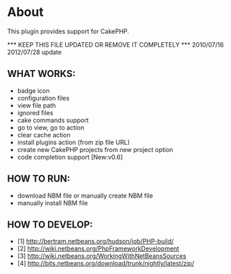 # About

This plugin provides support for CakePHP.

*** KEEP THIS FILE UPDATED OR REMOVE IT COMPLETELY ***
2010/07/16
2012/07/28 update

## WHAT WORKS:

- badge icon
- configuration files
- view file path
- ignored files
- cake commands support
- go to view, go to action
- clear cache action
- install plugins action (from zip file URL)
- create new CakePHP projects from new project option
- code completion support [New:v0.6] 

## HOW TO RUN:

- download NBM file or manually create NBM file
- manually install NBM file

## HOW TO DEVELOP:

- [1] http://bertram.netbeans.org/hudson/job/PHP-build/
- [2] http://wiki.netbeans.org/PhpFrameworkDevelopment
- [3] http://wiki.netbeans.org/WorkingWithNetBeansSources
- [4] http://bits.netbeans.org/download/trunk/nightly/latest/zip/
